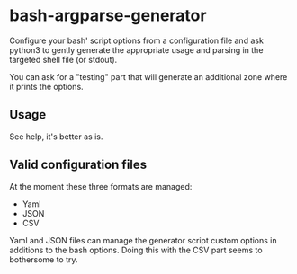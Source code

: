 # bash-argparse-generator

Configure your bash' script options from a configuration file and ask python3 to gently generate the appropriate usage and parsing in the targeted shell file (or stdout).

You can ask for a "testing" part that will generate an additional zone where it prints the options.

## Usage

See help, it's better as is.

## Valid configuration files

At the moment these three formats are managed:

* Yaml
* JSON
* CSV

Yaml and JSON files can manage the generator script custom options in additions to the bash options.
Doing this with the CSV part seems to bothersome to try.
